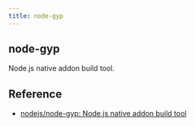 ```yaml
---
title: node-gyp
---
```


## node-gyp
Node.js native addon build tool.

## Reference
* [nodejs/node-gyp: Node.js native addon build tool](https://github.com/nodejs/node-gyp)
